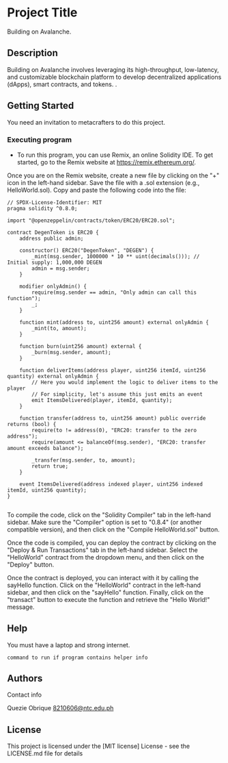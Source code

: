 # Project Title

Building on Avalanche.

## Description

Building on Avalanche involves leveraging its high-throughput, low-latency, and customizable blockchain platform to develop decentralized applications (dApps), smart contracts, and tokens. .


## Getting Started

You need an invitation to metacrafters to do this project.
### Executing program

* To run this program, you can use Remix, an online Solidity IDE. To get started, go to the Remix website at https://remix.ethereum.org/.

Once you are on the Remix website, create a new file by clicking on the "+" icon in the left-hand sidebar. Save the file with a .sol extension (e.g., HelloWorld.sol). Copy and paste the following code into the file:



```
// SPDX-License-Identifier: MIT
pragma solidity ^0.8.0;

import "@openzeppelin/contracts/token/ERC20/ERC20.sol";

contract DegenToken is ERC20 {
    address public admin;
    
    constructor() ERC20("DegenToken", "DEGEN") {
        _mint(msg.sender, 1000000 * 10 ** uint(decimals())); // Initial supply: 1,000,000 DEGEN
        admin = msg.sender;
    }

    modifier onlyAdmin() {
        require(msg.sender == admin, "Only admin can call this function");
        _;
    }

    function mint(address to, uint256 amount) external onlyAdmin {
        _mint(to, amount);
    }

    function burn(uint256 amount) external {
        _burn(msg.sender, amount);
    }

    function deliverItems(address player, uint256 itemId, uint256 quantity) external onlyAdmin {
        // Here you would implement the logic to deliver items to the player
        // For simplicity, let's assume this just emits an event
        emit ItemsDelivered(player, itemId, quantity);
    }

    function transfer(address to, uint256 amount) public override returns (bool) {
        require(to != address(0), "ERC20: transfer to the zero address");
        require(amount <= balanceOf(msg.sender), "ERC20: transfer amount exceeds balance");
        
        _transfer(msg.sender, to, amount);
        return true;
    }

    event ItemsDelivered(address indexed player, uint256 indexed itemId, uint256 quantity);
}


```
To compile the code, click on the "Solidity Compiler" tab in the left-hand sidebar. Make sure the "Compiler" option is set to "0.8.4" (or another compatible version), and then click on the "Compile HelloWorld.sol" button.

Once the code is compiled, you can deploy the contract by clicking on the "Deploy & Run Transactions" tab in the left-hand sidebar. Select the "HelloWorld" contract from the dropdown menu, and then click on the "Deploy" button.

Once the contract is deployed, you can interact with it by calling the sayHello function. Click on the "HelloWorld" contract in the left-hand sidebar, and then click on the "sayHello" function. Finally, click on the "transact" button to execute the function and retrieve the "Hello World!" message.
## Help
You must have a laptop and strong internet.
```
command to run if program contains helper info
```

## Authors

Contact info

Quezie Obrique 
8210606@ntc.edu.ph
## License

This project is licensed under the [MIT license] License - see the LICENSE.md file for details
